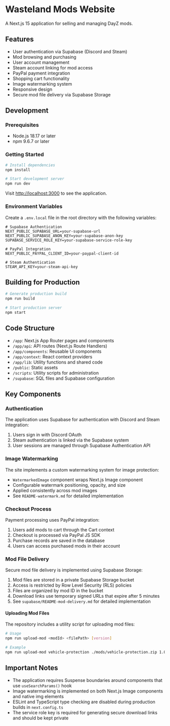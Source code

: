 # Wasteland Mods Website

A Next.js 15 application for selling and managing DayZ mods.

## Features

- User authentication via Supabase (Discord and Steam)
- Mod browsing and purchasing
- User account management
- Steam account linking for mod access
- PayPal payment integration
- Shopping cart functionality
- Image watermarking system
- Responsive design
- Secure mod file delivery via Supabase Storage

## Development

### Prerequisites

- Node.js 18.17 or later
- npm 9.6.7 or later

### Getting Started

```bash
# Install dependencies
npm install

# Start development server
npm run dev
```

Visit [http://localhost:3000](http://localhost:3000) to see the application.

### Environment Variables

Create a `.env.local` file in the root directory with the following variables:

```
# Supabase Authentication
NEXT_PUBLIC_SUPABASE_URL=your-supabase-url
NEXT_PUBLIC_SUPABASE_ANON_KEY=your-supabase-anon-key
SUPABASE_SERVICE_ROLE_KEY=your-supabase-service-role-key

# PayPal Integration
NEXT_PUBLIC_PAYPAL_CLIENT_ID=your-paypal-client-id

# Steam Authentication
STEAM_API_KEY=your-steam-api-key
```

## Building for Production

```bash
# Generate production build
npm run build

# Start production server
npm start
```

## Code Structure

- `/app`: Next.js App Router pages and components
- `/app/api`: API routes (Next.js Route Handlers)
- `/app/components`: Reusable UI components
- `/app/context`: React context providers
- `/app/lib`: Utility functions and shared code
- `/public`: Static assets
- `/scripts`: Utility scripts for administration
- `/supabase`: SQL files and Supabase configuration

## Key Components

### Authentication

The application uses Supabase for authentication with Discord and Steam integration:

1. Users sign in with Discord OAuth
2. Steam authentication is linked via the Supabase system
3. User sessions are managed through Supabase Authentication API

### Image Watermarking

The site implements a custom watermarking system for image protection:

- `WatermarkedImage` component wraps Next.js Image component
- Configurable watermark positioning, opacity, and size
- Applied consistently across mod images
- See `README-watermark.md` for detailed implementation

### Checkout Process

Payment processing uses PayPal integration:

1. Users add mods to cart through the Cart context
2. Checkout is processed via PayPal JS SDK
3. Purchase records are saved in the database
4. Users can access purchased mods in their account

### Mod File Delivery

Secure mod file delivery is implemented using Supabase Storage:

1. Mod files are stored in a private Supabase Storage bucket
2. Access is restricted by Row Level Security (RLS) policies
3. Files are organized by mod ID in the bucket
4. Download links use temporary signed URLs that expire after 5 minutes
5. See `supabase/README-mod-delivery.md` for detailed implementation

#### Uploading Mod Files

The repository includes a utility script for uploading mod files:

```bash
# Usage
npm run upload-mod <modId> <filePath> [version]

# Example
npm run upload-mod vehicle-protection ./mods/vehicle-protection.zip 1.0.2
```

## Important Notes

- The application requires Suspense boundaries around components that use `useSearchParams()` hook
- Image watermarking is implemented on both Next.js Image components and native img elements
- ESLint and TypeScript type checking are disabled during production builds in `next.config.ts`
- The service role key is required for generating secure download links and should be kept private
